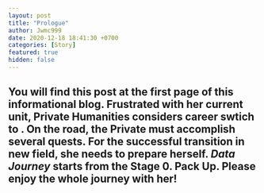 ```yaml
---
layout: post
title: "Prologue"
author: Jwmc999
date: 2020-12-18 18:41:30 +0700
categories: [Story]
featured: true
hidden: false
---
```


##
You will find this post at the first page of this informational blog. Frustrated with her current unit, 
Private Humanities considers career swtich to . On the road, the Private must accomplish several quests. 
For the successful transition in new field, she needs to prepare herself. 
_Data Journey_ starts from the **Stage 0. Pack Up**. 
Please enjoy the whole journey with her!
---
